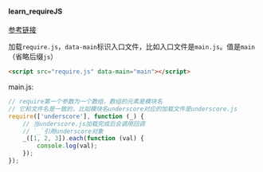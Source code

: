 #### learn_requireJS

[参考链接](http://www.ruanyifeng.com/blog/2012/11/require_js.html)

加载`require.js`，`data-main`标识入口文件，比如入口文件是`main.js`。值是`main`（省略后缀`js`）

```html
<script src="require.js" data-main="main"></script>
```

main.js:

```javascript
// require第一个参数为一个数组，数组的元素是模块名
// 它和文件名是一致的，比如模块名underscore对应的加载文件是underscore.js
require(['underscore'], function (_) {
    // 当underscore.js加载完成后会调用回调
    // `_`引用underscore对象
    _([1, 2, 3]).each(function (val) {
        console.log(val);
    });
});
```



